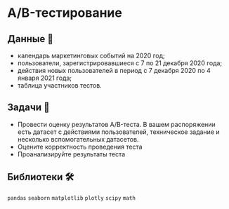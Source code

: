 
# A/B-тестирование

## Данные 📁

- календарь маркетинговых событий на 2020 год;
- пользователи, зарегистрировавшиеся с 7 по 21 декабря 2020 года;
- действия новых пользователей в период с 7 декабря 2020 по 4 января 2021 года;
- таблица участников тестов.

## Задачи 📝

- Провести оценку результатов A/B-теста. В вашем распоряжении есть датасет с действиями пользователей, техническое задание и несколько вспомогательных датасетов.
- Оцените корректность проведения теста
- Проанализируйте результаты теста

## Библиотеки 🛠️

`pandas` `seaborn` `matplotlib` `plotly` `scipy` `math`
